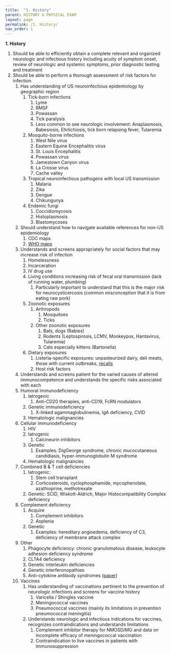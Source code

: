 ```yaml
---
title:  "1. History"
parent: HISTORY & PHYSICAL EXAM
layout: page
permalink: /1. History/
nav_order: 1
---
```


**1. History**

1. Should be able to efficiently obtain a complete relevant and organized neurologic and infectious history including acuity of symptom onset, review of neurologic and systemic symptoms, prior diagnostic testing and treatment  
2. Should be able to perform a thorough assessment of risk factors for infection  
   1. Has understanding of US neuroinfectious epidemiology by geographic region  
      1. Tick-born infections  
         1. Lyme  
         2. RMSF  
         3. Powassan  
         4. Tick paralysis  
         5. Less common to see neurologic involvement: Anaplasmosis, Babesiosis, Ehrlichiosis, tick born relapsing fever, Tularemia  
      2. Mosquito-borne infections  
         1. West Nile virus  
         2. Eastern Equine Encephalitis virus  
         3. St. Louis Encephalitis  
         4. Powassan virus  
         5. Jamestown Canyon virus  
         6. La Crosse virus  
         7. Cache valley  
      3. Tropical neuroinfectious pathogens with local US transmission  
         1. Malaria   
         2. Zika  
         3. Dengue   
         4. Chikungunya  
      4. Endemic fungi  
         1. Coccidiomycosis  
         2. Histoplasmosis  
         3. Blastomycoses  
   2. Should understand how to navigate available references for non-US epidemiology  
      1. CDC maps   
      2. [WHO maps](https://www.who.int/data/gho/map-gallery-search-results?&maptopics=bff742f3-f70c-439d-9a17-b5d465acc107)  
   3. Understands and screens appropriately for social factors that may increase risk of infection  
      1. Homelessness  
      2. Incarceration  
      3. IV drug use  
      4. Living conditions increasing risk of fecal oral transmission (lack of running water, plumbing)  
         1. Particularly important to understand that this is the major risk for neurocysticercosis (common misconception that it is from eating raw pork)  
      5. Zoonotic exposures  
         1. Arthropods  
            1. Mosquitoes  
            2. Ticks  
         2. Other zoonotic exposures  
            1. Bats, dogs (Rabies)  
            2. Rodents (Leptospirosis, LCMV, Monkeypox, Hantavirus, Tularemia)  
            3. Cats especially kittens (Bartonella)  
      6. Dietary exposures  
         1. Listeria-specific exposures: unpasteurized dairy, deli meats, those with current outbreaks, [recalls](https://www.fda.gov/safety/recalls-market-withdrawals-safety-alerts)   
         2. Host risk factors
    4. Understands and screens patient for the varied causes of altered immunocompetence and understands the specific risks associated with each  
      1. Humoral immunodeficiency  
         1. Iatrogenic  
            1. Anti-CD20 therapies, anti-CD19, FcRN modulators  
         2. Genetic immunodeficiency  
            1. X-linked agammaglobulinemia, IgA deficiency, CVID  
         3. Hematologic malignancies  
      2. Cellular immunodeficiency  
         1. HIV  
         2. Iatrogenic  
            1. Calcineurin inhibitors   
         3. Genetic  
            1. Examples: DigGeorge syndrome, chronic mucocutaneous candidiasis, hyper-immunoglobulin M syndrome  
         4. Hematologic malignancies  
      3. Combined B & T cell deficiencies  
         1. Iatrogenic:  
            1. Stem cell transplant   
            2. Corticosteroids, cyclophosphamide, mycophenolate, azathioprine, methotrexate  
         2. Genetic: SCID, Wiskott-Aldrich, Major Histocompatibility Complex deficiency  
      4. Complement deficiency  
         1. Acquire  
            1. Complement inhibitors  
            2. Asplenia  
         2. Genetic  
            1. Examples: hereditary angioedema, deficiency of C3, deficiency of membrane attack complex  
      5. Other  
         1. Phagocyte deficiency: chronic granulomatous disease, leukocyte adhesion deficiency syndrome  
         2. CLTA4 deficiency  
         3. Genetic interleukin deficiencies  
         4. Genetic interferonopathies  
         5. Anti-cytokine antibody syndromes ([paper](https://pmc.ncbi.nlm.nih.gov/articles/PMC10778971/))  
   5. Vaccines  
      1. Has understanding of vaccinations pertinent to the prevention of neurologic infections and screens for vaccine history  
         1. Varicella / Shingles vaccine  
         2. Meningococcal vaccines  
         3. Pneumococcal vaccines (mainly its limitations in prevention pneumococcal meningitis)  
      2. Understands neurologic and infectious indications for vaccines, recognizes contraindications and understands limitations    
         1. Complement inhibitor therapy for NMOSD/MG and data on incomplete efficacy of meningococcal vaccination  
         2. Contraindication to live vaccines in patients with immunosuppression

